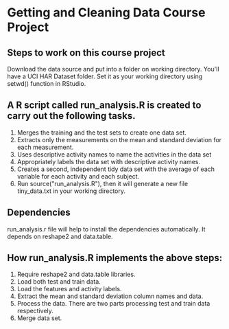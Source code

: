 # Getting and Cleaning Data Course Project

## Steps to work on this course project

Download the data source and put into a folder on working directory. You'll have a UCI HAR Dataset folder.
Set it as your working directory using setwd() function in RStudio.

## A R script called run_analysis.R is created to carry out the following tasks.

1. Merges the training and the test sets to create one data set.
2. Extracts only the measurements on the mean and standard deviation for each measurement.
3. Uses descriptive activity names to name the activities in the data set
4. Appropriately labels the data set with descriptive activity names.
5. Creates a second, independent tidy data set with the average of each variable for each activity and each subject.
6. Run source("run_analysis.R"), then it will generate a new file tiny_data.txt in your working directory.

## Dependencies

run_analysis.r file will help to install the dependencies automatically. It depends on reshape2 and data.table.

## How run_analysis.R implements the above steps:

1. Require reshape2 and data.table libraries.
2. Load both test and train data.
3. Load the features and activity labels.
4. Extract the mean and standard deviation column names and data.
5. Process the data. There are two parts processing test and train data respectively.
6. Merge data set.

